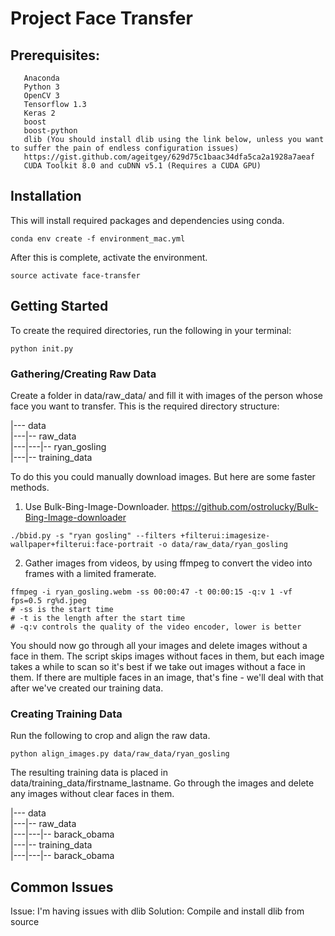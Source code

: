 # Project Face Transfer

## Prerequisites:
 ```
    Anaconda
    Python 3
    OpenCV 3
    Tensorflow 1.3
    Keras 2
    boost
    boost-python
    dlib (You should install dlib using the link below, unless you want to suffer the pain of endless configuration issues) 
    https://gist.github.com/ageitgey/629d75c1baac34dfa5ca2a1928a7aeaf
    CUDA Toolkit 8.0 and cuDNN v5.1 (Requires a CUDA GPU)
```
## Installation
This will install required packages and dependencies using conda.
```
conda env create -f environment_mac.yml
```
After this is complete, activate the environment.
```
source activate face-transfer
```
## Getting Started
To create the required directories, run the following in your terminal:
```
python init.py
```
### Gathering/Creating Raw Data
Create a folder in data/raw_data/ and fill it with images of the person whose face you want to transfer. This is the required directory structure:  

|--- data  
|---|-- raw_data  
|---|---|-- ryan_gosling  
|---|-- training_data  

To do this you could manually download images. But here are some faster methods.

1. Use Bulk-Bing-Image-Downloader.
https://github.com/ostrolucky/Bulk-Bing-Image-downloader
```
./bbid.py -s "ryan gosling" --filters +filterui:imagesize-wallpaper+filterui:face-portrait -o data/raw_data/ryan_gosling
```

2. Gather images from videos, by using ffmpeg to convert the video into frames with a limited framerate.
```
ffmpeg -i ryan_gosling.webm -ss 00:00:47 -t 00:00:15 -q:v 1 -vf fps=0.5 rg%d.jpeg
# -ss is the start time
# -t is the length after the start time
# -q:v controls the quality of the video encoder, lower is better
```

You should now go through all your images and delete images without a face in them. The script skips images without faces in them, but each image takes a while to scan so it's best if we take out images without a face in them. If there are multiple faces in an image, that's fine - we'll deal with that after we've created our training data.

### Creating Training Data

Run the following to crop and align the raw data. 
```
python align_images.py data/raw_data/ryan_gosling
```
The resulting training data is placed in data/training_data/firstname_lastname. Go through the images and delete any images without clear faces in them.

|--- data  
|---|-- raw_data  
|---|---|-- barack_obama  
|---|-- training_data  
|---|---|-- barack_obama  

## Common Issues
Issue: I'm having issues with dlib
Solution: Compile and install dlib from source
